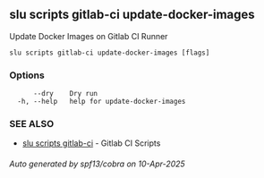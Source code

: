 ## slu scripts gitlab-ci update-docker-images

Update Docker Images on Gitlab CI Runner

```
slu scripts gitlab-ci update-docker-images [flags]
```

### Options

```
      --dry    Dry run
  -h, --help   help for update-docker-images
```

### SEE ALSO

* [slu scripts gitlab-ci](slu_scripts_gitlab-ci.md)	 - Gitlab CI Scripts

###### Auto generated by spf13/cobra on 10-Apr-2025
